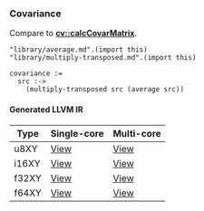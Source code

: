 ### Covariance
Compare to **[cv::calcCovarMatrix](http://docs.opencv.org/modules/core/doc/operations_on_arrays.html#calccovarmatrix)**.

    "library/average.md".(import this)
    "library/multiply-transposed.md".(import this)

    covariance :=
      src :->
        (multiply-transposed src (average src))

#### Generated LLVM IR
| Type  | Single-core | Multi-core |
|-------|-------------|------------|
| u8XY  | [View](https://raw.githubusercontent.com/biometrics/likely/gh-pages/ir/benchmarks/covariance_f32X_u8XY.ll)  | [View](https://raw.githubusercontent.com/biometrics/likely/gh-pages/ir/benchmarks/covariance_f32X_u8XY_m.ll)  |
| i16XY | [View](https://raw.githubusercontent.com/biometrics/likely/gh-pages/ir/benchmarks/covariance_f32X_i16XY.ll) | [View](https://raw.githubusercontent.com/biometrics/likely/gh-pages/ir/benchmarks/covariance_f32X_i16XY_m.ll) |
| f32XY | [View](https://raw.githubusercontent.com/biometrics/likely/gh-pages/ir/benchmarks/covariance_f32X_f32XY.ll) | [View](https://raw.githubusercontent.com/biometrics/likely/gh-pages/ir/benchmarks/covariance_f32X_f32XY_m.ll) |
| f64XY | [View](https://raw.githubusercontent.com/biometrics/likely/gh-pages/ir/benchmarks/covariance_f64X_f64XY.ll) | [View](https://raw.githubusercontent.com/biometrics/likely/gh-pages/ir/benchmarks/covariance_f64X_f64XY_m.ll) |
